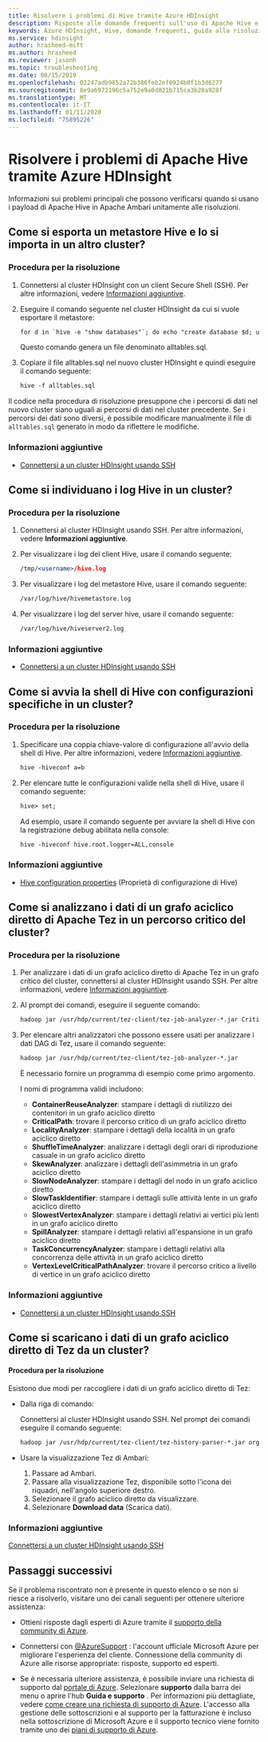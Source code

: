 ```yaml
---
title: Risolvere i problemi di Hive tramite Azure HDInsight
description: Risposte alle domande frequenti sull'uso di Apache Hive e Azure HDInsight.
keywords: Azure HDInsight, Hive, domande frequenti, guida alla risoluzione dei problemi, domande comuni
ms.service: hdinsight
author: hrasheed-msft
ms.author: hrasheed
ms.reviewer: jasonh
ms.topic: troubleshooting
ms.date: 08/15/2019
ms.openlocfilehash: 02247adb9852a72b386feb2ef0924b0f1b3d6277
ms.sourcegitcommit: 8e9a6972196c5a752e9a0d021b715ca3b20a928f
ms.translationtype: MT
ms.contentlocale: it-IT
ms.lasthandoff: 01/11/2020
ms.locfileid: "75895226"
---
```

# <a name="troubleshoot-apache-hive-by-using-azure-hdinsight"></a>Risolvere i problemi di Apache Hive tramite Azure HDInsight

Informazioni sui problemi principali che possono verificarsi quando si usano i payload di Apache Hive in Apache Ambari unitamente alle risoluzioni.

## <a name="how-do-i-export-a-hive-metastore-and-import-it-on-another-cluster"></a>Come si esporta un metastore Hive e lo si importa in un altro cluster?

### <a name="resolution-steps"></a>Procedura per la risoluzione

1. Connettersi al cluster HDInsight con un client Secure Shell (SSH). Per altre informazioni, vedere [Informazioni aggiuntive](#additional-reading-end).

2. Eseguire il comando seguente nel cluster HDInsight da cui si vuole esportare il metastore:

    ```apache
    for d in `hive -e "show databases"`; do echo "create database $d; use $d;" >> alltables.sql ; for t in `hive --database $d -e "show tables"` ; do ddl=`hive --database $d -e "show create table $t"`; echo "$ddl ;" >> alltables.sql ; echo "$ddl" | grep -q "PARTITIONED\s*BY" && echo "MSCK REPAIR TABLE $t ;" >> alltables.sql ; done; done
    ```

   Questo comando genera un file denominato alltables.sql.

3. Copiare il file alltables.sql nel nuovo cluster HDInsight e quindi eseguire il comando seguente:

    ```apache
    hive -f alltables.sql
    ```

Il codice nella procedura di risoluzione presuppone che i percorsi di dati nel nuovo cluster siano uguali ai percorsi di dati nel cluster precedente. Se i percorsi dei dati sono diversi, è possibile modificare manualmente il file di `alltables.sql` generato in modo da riflettere le modifiche.

### <a name="additional-reading"></a>Informazioni aggiuntive

- [Connettersi a un cluster HDInsight usando SSH](hdinsight-hadoop-linux-use-ssh-unix.md)

## <a name="how-do-i-locate-hive-logs-on-a-cluster"></a>Come si individuano i log Hive in un cluster?

### <a name="resolution-steps"></a>Procedura per la risoluzione

1. Connettersi al cluster HDInsight usando SSH. Per altre informazioni, vedere **Informazioni aggiuntive**.

2. Per visualizzare i log del client Hive, usare il comando seguente:

   ```apache
   /tmp/<username>/hive.log
   ```

3. Per visualizzare i log del metastore Hive, usare il comando seguente:

   ```apache
   /var/log/hive/hivemetastore.log
   ```

4. Per visualizzare i log del server hive, usare il comando seguente:

   ```apache
   /var/log/hive/hiveserver2.log
   ```

### <a name="additional-reading"></a>Informazioni aggiuntive

- [Connettersi a un cluster HDInsight usando SSH](hdinsight-hadoop-linux-use-ssh-unix.md)

## <a name="how-do-i-launch-the-hive-shell-with-specific-configurations-on-a-cluster"></a>Come si avvia la shell di Hive con configurazioni specifiche in un cluster?

### <a name="resolution-steps"></a>Procedura per la risoluzione

1. Specificare una coppia chiave-valore di configurazione all'avvio della shell di Hive. Per altre informazioni, vedere [Informazioni aggiuntive](#additional-reading-end).

   ```apache
   hive -hiveconf a=b
   ```

2. Per elencare tutte le configurazioni valide nella shell di Hive, usare il comando seguente:

   ```apache
   hive> set;
   ```

   Ad esempio, usare il comando seguente per avviare la shell di Hive con la registrazione debug abilitata nella console:

   ```apache
   hive -hiveconf hive.root.logger=ALL,console
   ```

### <a name="additional-reading"></a>Informazioni aggiuntive

- [Hive configuration properties](https://cwiki.apache.org/confluence/display/Hive/Configuration+Properties) (Proprietà di configurazione di Hive)

## <a name="how-do-i-analyze-tez-dag-data-on-a-cluster-critical-path"></a>Come si analizzano i dati di un grafo aciclico diretto di Apache Tez in un percorso critico del cluster?

### <a name="resolution-steps"></a>Procedura per la risoluzione

1. Per analizzare i dati di un grafo aciclico diretto di Apache Tez in un grafo critico del cluster, connettersi al cluster HDInsight usando SSH. Per altre informazioni, vedere [Informazioni aggiuntive](#additional-reading-end).

2. Al prompt dei comandi, eseguire il seguente comando:

   ```apache
   hadoop jar /usr/hdp/current/tez-client/tez-job-analyzer-*.jar CriticalPath --saveResults --dagId <DagId> --eventFileName <DagData.zip> 
   ```

3. Per elencare altri analizzatori che possono essere usati per analizzare i dati DAG di Tez, usare il comando seguente:

   ```apache
   hadoop jar /usr/hdp/current/tez-client/tez-job-analyzer-*.jar
   ```

   È necessario fornire un programma di esempio come primo argomento.

   I nomi di programma validi includono:
    - **ContainerReuseAnalyzer**: stampare i dettagli di riutilizzo dei contenitori in un grafo aciclico diretto
    - **CriticalPath**: trovare il percorso critico di un grafo aciclico diretto
    - **LocalityAnalyzer**: stampare i dettagli della località in un grafo aciclico diretto
    - **ShuffleTimeAnalyzer**: analizzare i dettagli degli orari di riproduzione casuale in un grafo aciclico diretto
    - **SkewAnalyzer**: analizzare i dettagli dell'asimmetria in un grafo aciclico diretto
    - **SlowNodeAnalyzer**: stampare i dettagli del nodo in un grafo aciclico diretto
    - **SlowTaskIdentifier**: stampare i dettagli sulle attività lente in un grafo aciclico diretto
    - **SlowestVertexAnalyzer**: stampare i dettagli relativi ai vertici più lenti in un grafo aciclico diretto
    - **SpillAnalyzer**: stampare i dettagli relativi all'espansione in un grafo aciclico diretto
    - **TaskConcurrencyAnalyzer**: stampare i dettagli relativi alla concorrenza delle attività in un grafo aciclico diretto
    - **VertexLevelCriticalPathAnalyzer**: trovare il percorso critico a livello di vertice in un grafo aciclico diretto

### <a name="additional-reading"></a>Informazioni aggiuntive

- [Connettersi a un cluster HDInsight usando SSH](hdinsight-hadoop-linux-use-ssh-unix.md)

## <a name="how-do-i-download-tez-dag-data-from-a-cluster"></a>Come si scaricano i dati di un grafo aciclico diretto di Tez da un cluster?

#### <a name="resolution-steps"></a>Procedura per la risoluzione

Esistono due modi per raccogliere i dati di un grafo aciclico diretto di Tez:

- Dalla riga di comando:

    Connettersi al cluster HDInsight usando SSH. Nel prompt dei comandi eseguire il comando seguente:

  ```apache
  hadoop jar /usr/hdp/current/tez-client/tez-history-parser-*.jar org.apache.tez.history.ATSImportTool -downloadDir . -dagId <DagId>
  ```

- Usare la visualizzazione Tez di Ambari:

  1. Passare ad Ambari.
  2. Passare alla visualizzazione Tez, disponibile sotto l'icona dei riquadri, nell'angolo superiore destro.
  3. Selezionare il grafo aciclico diretto da visualizzare.
  4. Selezionare **Download data** (Scarica dati).

### <a name="additional-reading-end"></a>Informazioni aggiuntive

[Connettersi a un cluster HDInsight usando SSH](hdinsight-hadoop-linux-use-ssh-unix.md)

## <a name="next-steps"></a>Passaggi successivi

Se il problema riscontrato non è presente in questo elenco o se non si riesce a risolverlo, visitare uno dei canali seguenti per ottenere ulteriore assistenza:

- Ottieni risposte dagli esperti di Azure tramite il [supporto della community di Azure](https://azure.microsoft.com/support/community/).

- Connettersi con [@AzureSupport](https://twitter.com/azuresupport) : l'account ufficiale Microsoft Azure per migliorare l'esperienza del cliente. Connessione della community di Azure alle risorse appropriate: risposte, supporto ed esperti.

- Se è necessaria ulteriore assistenza, è possibile inviare una richiesta di supporto dal [portale di Azure](https://portal.azure.com/?#blade/Microsoft_Azure_Support/HelpAndSupportBlade/). Selezionare **supporto** dalla barra dei menu o aprire l'hub **Guida e supporto** . Per informazioni più dettagliate, vedere [come creare una richiesta di supporto di Azure](https://docs.microsoft.com/azure/azure-portal/supportability/how-to-create-azure-support-request). L'accesso alla gestione delle sottoscrizioni e al supporto per la fatturazione è incluso nella sottoscrizione di Microsoft Azure e il supporto tecnico viene fornito tramite uno dei [piani di supporto di Azure](https://azure.microsoft.com/support/plans/).
